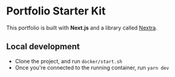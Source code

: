 # Portfolio Starter Kit

This portfolio is built with **Next.js** and a library called [Nextra](https://nextra.vercel.app/).

## Local development

- Clone the project, and run `docker/start.sh`
- Once you're connected to the running container, run `yarn dev`
